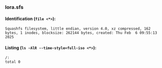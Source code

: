 ### lora.sfs
#### Identification (`file <*>`):
```
Squashfs filesystem, little endian, version 4.0, xz compressed, 162 bytes, 1 inodes, blocksize: 262144 bytes, created: Thu Feb  6 09:55:13 2025
```
#### Listing (`ls -AlR --time-style=full-iso <*>`):
```
/:
total 0
```

